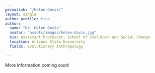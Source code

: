 ```yaml
---
permalink: "/helen-davis/"
layout: single
author_profile: true
author:
  name: "Dr. Helen Davis"
  avatar: "assets/images/helen-davis.jpg"
  bio: Assistant Professor, School of Evolution and Social Change
  location: Arizona State University
  fields: Evolutionary Anthropology
  
---
```

More information coming soon!
